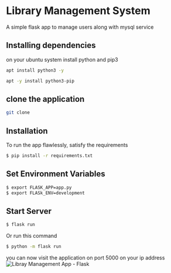 # Library Management System
A simple flask app to manage users along with mysql service


## Installing dependencies
on your ubuntu system install python and pip3
```bash
apt install python3 -y
```
```bash
apt -y install python3-pip
```
## clone the application
```bash
git clone 
```
## Installation

To run the app flawlessly, satisfy the requirements
```bash
$ pip install -r requirements.txt
```

## Set Environment Variables
```bash
$ export FLASK_APP=app.py
$ export FLASk_ENV=development
```

## Start Server
```bash
$ flask run
```

Or run this command 
```bash
$ python -m flask run
```
you can now visit the application on port 5000 on your ip address
![Libray Management App - Flask](https://github.com/hamzaavvan/library-management-system/blob/master/ss/ss2.JPG?raw=true)
